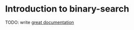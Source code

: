 # Introduction to binary-search

TODO: write [great documentation](http://jacobian.org/writing/what-to-write/)
